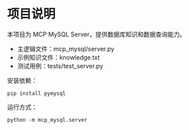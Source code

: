 # 项目说明

本项目为 MCP MySQL Server，提供数据库知识和数据查询能力。

- 主逻辑文件：mcp_mysql/server.py
- 示例知识文件：knowledge.txt
- 测试用例：tests/test_server.py

安装依赖：
```
pip install pymysql
```

运行方式：
```
python -m mcp_mysql.server
```
